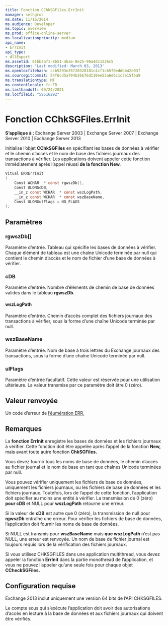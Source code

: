 ```yaml
---
title: Fonction CChkSGFiles.ErrInit
manager: sethgros
ms.date: 11/16/2014
ms.audience: Developer
ms.topic: overview
ms.prod: office-online-server
ms.localizationpriority: medium
api_name:
- ErrInit
api_type:
- dllExport
ms.assetid: 61bb3af1-8b51-4bae-8e25-90a4dc1226c5
description: 'Last modified: March 03, 2013'
ms.openlocfilehash: ccb5293e35f20328181c4cf1cb5f0eddbb42e03f
ms.sourcegitcommit: 54f6cd5a704b36b76d110ee53a6d6c1c3e15f5a9
ms.translationtype: MT
ms.contentlocale: fr-FR
ms.lasthandoff: 09/24/2021
ms.locfileid: "59516292"
---
```

# <a name="cchksgfileserrinit-function"></a>Fonction CChkSGFiles.ErrInit
  
**S’applique à :** Exchange Server 2003 | Exchange Server 2007 | Exchange Server 2010 | Exchange Server 2013
  
Initialise l’objet **CChkSGFiles** en spécifiant les bases de données à vérifier et le chemin d’accès et le nom de base des fichiers journaux des transactions à vérifier. Les applications doivent appeler cette fonction immédiatement après l’appel réussi **de la fonction New.** 
  
```cs
Vitual ERRErrInit  
(
    Const WCHAR  * const rgwszDb[],
    Const ULONGcDB,
    __in_z const WCHAR  * const wszLogPath,
    __in_z const WCHAR  * const wszBaseName,
    Const ULONGulFlags = NO_FLAGS
);

```

## <a name="parameters"></a>Paramètres

### <a name="rgwszdb"></a>rgwszDb[]
  
Paramètre d’entrée. Tableau qui spécifie les bases de données à vérifier. Chaque élément de tableau est une chaîne Unicode terminée par null qui contient le chemin d’accès et le nom de fichier d’une base de données à vérifier.
    
### <a name="cdb"></a>cDB
  
Paramètre d’entrée. Nombre d’éléments de chemin de base de données valides dans le tableau **rgwszDb.** 
    
#### <a name="wszlogpath"></a>wszLogPath
  
Paramètre d’entrée. Chemin d’accès complet des fichiers journaux des transactions à vérifier, sous la forme d’une chaîne Unicode terminée par null.
    
### <a name="wszbasename"></a>wszBaseName
  
Paramètre d’entrée. Nom de base à trois lettres du Exchange journaux des transactions, sous la forme d’une chaîne Unicode terminée par null.
    
### <a name="ulflags"></a>ulFlags
  
Paramètre d’entrée facultatif. Cette valeur est réservée pour une utilisation ultérieure. La valeur transmise par ce paramètre doit être 0 (zéro).
    
## <a name="return-value"></a>Valeur renvoyée

Un code d’erreur de [l’éumération ERR.](cchksgfiles-err-enumeration.md) 
  
## <a name="remarks"></a>Remarques

La **fonction ErrInit** enregistre les bases de données et les fichiers journaux à vérifier. Cette fonction doit être appelée après l’appel de la fonction **New,** mais avant toute autre fonction **ChkSGFiles.** 
  
Vous devez fournir tous les noms de base de données, le chemin d’accès au fichier journal et le nom de base en tant que chaînes Unicode terminées par null.
  
Vous pouvez vérifier uniquement les fichiers de base de données, uniquement les fichiers journaux, ou les fichiers de base de données et les fichiers journaux. Toutefois, lors de l’appel de cette fonction, l’application doit spécifier au moins une entité à vérifier. La transmission de 0 (zéro)  **pour cDB**  et NULL pour  **wszLogPath**  retourne une erreur. 
  
Si la valeur de  **cDB**  est autre que 0 (zéro), la transmission de null pour  **rgwszDb**  entraîne une erreur. Pour vérifier les fichiers de base de données, l’application doit fournir les noms de base de données. 
  
Si NULL est transmis pour  **wszBaseName**  mais  **que wszLogPath**  n’est pas NULL, une erreur est renvoyée. Un nom de base de fichier journal est toujours requis lors de la vérification des fichiers journaux. 
  
Si vous utilisez CHKSGFILES dans une application multithread, vous devez appeler la fonction **ErrInit** dans la partie monothread de l’application, et vous ne pouvez l’appeler qu’une seule fois pour chaque objet **CCheckSGFiles.** 
  
## <a name="requirements"></a>Configuration requise

Exchange 2013 inclut uniquement une version 64 bits de l’API CHKSGFILES.
  
Le compte sous qui s’exécute l’application doit avoir des autorisations d’accès en lecture à la base de données et aux fichiers journaux qui doivent être vérifiés.
  

